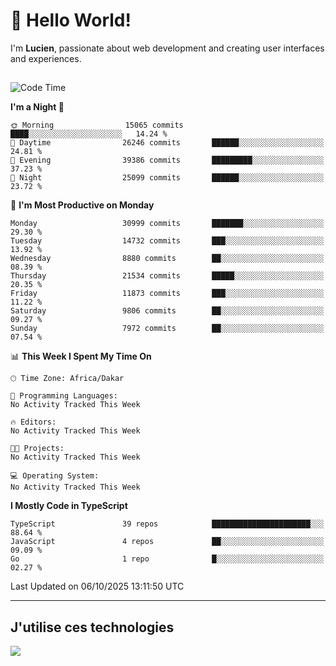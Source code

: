 # 👋 Hello World!

I'm **Lucien**, passionate about web development and creating user interfaces and experiences.

##

<!--START_SECTION:waka-->
![Code Time](http://img.shields.io/badge/Code%20Time-3%2C921%20hrs%2018%20mins-blue)

**I'm a Night 🦉** 

```text
🌞 Morning                15065 commits       ████░░░░░░░░░░░░░░░░░░░░░   14.24 % 
🌆 Daytime                26246 commits       ██████░░░░░░░░░░░░░░░░░░░   24.81 % 
🌃 Evening                39386 commits       █████████░░░░░░░░░░░░░░░░   37.23 % 
🌙 Night                  25099 commits       ██████░░░░░░░░░░░░░░░░░░░   23.72 % 
```
📅 **I'm Most Productive on Monday** 

```text
Monday                   30999 commits       ███████░░░░░░░░░░░░░░░░░░   29.30 % 
Tuesday                  14732 commits       ███░░░░░░░░░░░░░░░░░░░░░░   13.92 % 
Wednesday                8880 commits        ██░░░░░░░░░░░░░░░░░░░░░░░   08.39 % 
Thursday                 21534 commits       █████░░░░░░░░░░░░░░░░░░░░   20.35 % 
Friday                   11873 commits       ███░░░░░░░░░░░░░░░░░░░░░░   11.22 % 
Saturday                 9806 commits        ██░░░░░░░░░░░░░░░░░░░░░░░   09.27 % 
Sunday                   7972 commits        ██░░░░░░░░░░░░░░░░░░░░░░░   07.54 % 
```


📊 **This Week I Spent My Time On** 

```text
🕑︎ Time Zone: Africa/Dakar

💬 Programming Languages: 
No Activity Tracked This Week

🔥 Editors: 
No Activity Tracked This Week

🐱‍💻 Projects: 
No Activity Tracked This Week

💻 Operating System: 
No Activity Tracked This Week
```

**I Mostly Code in TypeScript** 

```text
TypeScript               39 repos            ██████████████████████░░░   88.64 % 
JavaScript               4 repos             ██░░░░░░░░░░░░░░░░░░░░░░░   09.09 % 
Go                       1 repo              █░░░░░░░░░░░░░░░░░░░░░░░░   02.27 % 
```




 Last Updated on 06/10/2025 13:11:50 UTC
<!--END_SECTION:waka-->
---

## J'utilise ces technologies

<p align="left">
  <a href="https://skillicons.dev">
    <img src="https://skillicons.dev/icons?i=ts,js,go,ruby,css,scss,tailwind,react,vite,nextjs,docker,figma,ableton" />
  </a>
</p>

